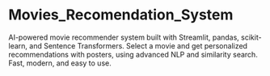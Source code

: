 # Movies_Recomendation_System
AI-powered movie recommender system built with Streamlit, pandas, scikit-learn, and Sentence Transformers. Select a movie and get personalized recommendations with posters, using advanced NLP and similarity search. Fast, modern, and easy to use.
